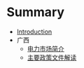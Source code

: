 # Summary

* [Introduction](README.md)
* 广西
    * [电力市场简介](广西/ele_market_interdrouce.md)
    * [主要政策文件解读](广西/major_policy_papers/main.md)

